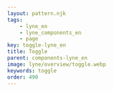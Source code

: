 ```yaml
---
layout: pattern.njk
tags: 
    - lyne_en
    - lyne_components_en
    - page
key: toggle-lyne_en
title: Toggle
parent: components-lyne_en
image: lyne/overview/toggle.webp
keywords: toggle
order: 490
---
```

